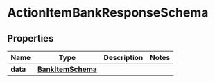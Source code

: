 

# ActionItemBankResponseSchema


## Properties

| Name | Type | Description | Notes |
|------------ | ------------- | ------------- | -------------|
|**data** | [**BankItemSchema**](BankItemSchema.md) |  |  |



